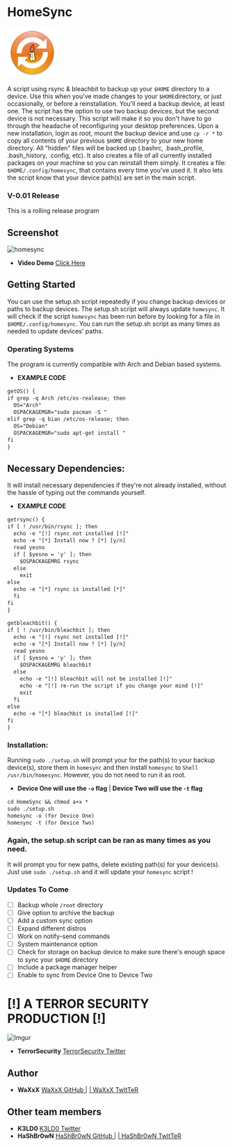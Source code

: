 # HomeSync
![A-WaXxX Production](waxsync_s.png)

A script using rsync & bleachbit to backup up your ```$HOME``` directory to a device.
Use this when you've made changes to your ```$HOME```directory, or just 
occasionally, or before a reinstallation. You'll need a backup device, at least one. The
script has the option to use two backup devices, but the second device
is not necessary. This script will make it so you don't have to go 
through the headache of reconfiguring your desktop preferences. Upon
a new installation, login as root, mount the backup device and use ```cp -r *``` to copy all
contents of your previous ```$HOME``` directory to your new home directory. All "hidden" files will be backed up
(.bashrc, .bash_profile, .bash_history, .config, etc). It also creates a file of all currently installed 
packages on your machine so you can reinstall them simply. It creates a file: ```$HOME/.config/homesync```, that contains
every time you've used it. It also lets the script know that your device path(s) are
set in the main script. 

### V-0.01 Release
This is a rolling release program
## Screenshot 
![homesync](https://i.imgur.com/NJIkdZ7.png)

* **Video Demo**  [Click Here](https://vimeo.com/382709077)
## Getting Started
You can use the setup.sh script repeatedly if you change 
backup devices or paths to backup devices. The setup.sh script 
will always update ```homesync```. It will check if the script ```homesync```
has been run before by looking for a file in ```$HOME/.config/homesync```. You can run the setup.sh script as many times as needed to update devices' paths.

### Operating Systems
The program is currently compatible with Arch and Debian based systems.
* **EXAMPLE CODE**
```Shell
getOS() {
if grep -q Arch /etc/os-realease; then
  OS="Arch"
  OSPACKAGEMGR="sudo pacman -S "
elif grep -q bian /etc/os-release; then
  OS="Debian"
  OSPACKAGEMGR="sudo apt-get install "
fi
}
```
## Necessary Dependencies:
It will install necessary dependencies if they're not already installed, without the hassle of typing out the commands yourself.
* **EXAMPLE CODE**
```Shell
getrsync() {
if [ ! /usr/bin/rsync ]; then
  echo -e "[!] rsync not installed [!]"
  echo -e "[*] Install now ? [*] [y/n]
  read yesno
  if [ $yesno = 'y' ]; then
    $OSPACKAGEMRG rsync
  else
    exit
else
  echo -e "[*] rsync is installed [*]"
  fi
fi
}
```
```Shell
getbleachbit() {
if [ ! /usr/bin/bleachbit ]; then
  echo -e "[!] rsync not installed [!]"
  echo -e "[*] Install now ? [*] [y/n]
  read yesno
  if [ $yesno = 'y' ]; then
    $OSPACKAGEMRG bleachbit
  else
    echo -e "[!] bleachbit will not be installed [!]"
    echo -e "[!] re-run the script if you change your mind [!]"
    exit
  fi
else
  echo -e "[*] bleachbit is installed [!]"
fi
}
```
### Installation:
Running ```sudo ./setup.sh``` will prompt your for the path(s) to your backup
device(s), store them in ```homesync``` and then install ```homesync``` to ```Shell
/usr/bin/homesync```. However, you do not need to run it as root.
* **Device One will use the ```-o``` flag** | **Device Two will use the ```-t``` flag**
```Shell
cd HomeSync && chmod a+x *
sudo ./setup.sh
homesync -o (for Device One)
homesync -t (for Device Two)
```
### Again, the setup.sh script can be ran as many times as you need.
It will prompt you for new paths, delete existing path(s) for your
device(s). Just use ```sudo ./setup.sh``` and it will update your ```homesync``` script !
### Updates To Come
- [ ] Backup whole ```/root``` directory
- [ ] Give option to archive the backup
- [ ] Add a custom sync option
- [ ] Expand different distros
- [ ] Work on notify-send commands
- [ ] System maintenance option
- [ ] Check for storage on backup device to make sure there's enough space to sync your ```$HOME``` directory
- [ ] Include a package manager helper
- [ ] Enable to sync from Device One to Device Two

# [!] A TERROR SECURITY PRODUCTION [!]
![Imgur](https://imgur.com/Pgat8QI.jpg)
* **TerrorSecurity** [TerrorSecurity Twitter](https://twitter.com/TerrorSecurity)
## Author
* **WaXxX**  [WaXxX GitHub |](https://github.com/waxxx333) [| WaXxX TwItTeR](https://twitter.com/waxxx333)
## Other team members
* **K3LD0**  [K3LD0 Twitter](https://twitter.com/K3ld0?s=20)
* **HaShBr0wN**  [HaShBr0wN GitHub |](https://github.com/hashbrown1013) [| HaShBr0wN TwItTeR](https://twitter.com/stephenahpohlis)
